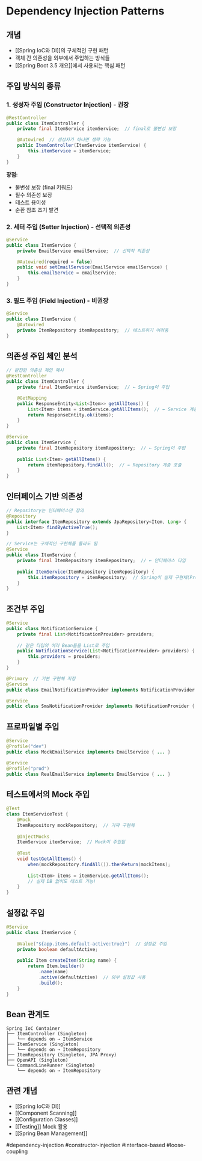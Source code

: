 # Dependency Injection Patterns

## 개념
- [[Spring IoC와 DI]]의 구체적인 구현 패턴
- 객체 간 의존성을 외부에서 주입하는 방식들
- [[Spring Boot 3.5 개요]]에서 사용되는 핵심 패턴

## 주입 방식의 종류

### 1. 생성자 주입 (Constructor Injection) - 권장
```java
@RestController
public class ItemController {
    private final ItemService itemService;  // final로 불변성 보장

    @Autowired  // 생성자가 하나면 생략 가능
    public ItemController(ItemService itemService) {
        this.itemService = itemService;
    }
}
```

**장점:**
- 불변성 보장 (final 키워드)
- 필수 의존성 보장
- 테스트 용이성
- 순환 참조 조기 발견

### 2. 세터 주입 (Setter Injection) - 선택적 의존성
```java
@Service
public class ItemService {
    private EmailService emailService;  // 선택적 의존성

    @Autowired(required = false)
    public void setEmailService(EmailService emailService) {
        this.emailService = emailService;
    }
}
```

### 3. 필드 주입 (Field Injection) - 비권장
```java
@Service
public class ItemService {
    @Autowired
    private ItemRepository itemRepository;  // 테스트하기 어려움
}
```

## 의존성 주입 체인 분석
```java
// 완전한 의존성 체인 예시
@RestController
public class ItemController {
    private final ItemService itemService;  // ← Spring이 주입

    @GetMapping
    public ResponseEntity<List<Item>> getAllItems() {
        List<Item> items = itemService.getAllItems();  // ← Service 계층 호출
        return ResponseEntity.ok(items);
    }
}

@Service  
public class ItemService {
    private final ItemRepository itemRepository;  // ← Spring이 주입
    
    public List<Item> getAllItems() {
        return itemRepository.findAll();  // ← Repository 계층 호출
    }
}
```

## 인터페이스 기반 의존성
```java
// Repository는 인터페이스만 정의
@Repository
public interface ItemRepository extends JpaRepository<Item, Long> {
    List<Item> findByActiveTrue();
}

// Service는 구체적인 구현체를 몰라도 됨
@Service
public class ItemService {
    private final ItemRepository itemRepository;  // ← 인터페이스 타입
    
    public ItemService(ItemRepository itemRepository) {
        this.itemRepository = itemRepository;  // Spring이 실제 구현체(Proxy) 주입
    }
}
```

## 조건부 주입
```java
@Service
public class NotificationService {
    private final List<NotificationProvider> providers;
    
    // 같은 타입의 여러 Bean들을 List로 주입
    public NotificationService(List<NotificationProvider> providers) {
        this.providers = providers;
    }
}

@Primary  // 기본 구현체 지정
@Service
public class EmailNotificationProvider implements NotificationProvider { ... }

@Service
public class SmsNotificationProvider implements NotificationProvider { ... }
```

## 프로파일별 주입
```java
@Service
@Profile("dev")
public class MockEmailService implements EmailService { ... }

@Service
@Profile("prod")
public class RealEmailService implements EmailService { ... }
```

## 테스트에서의 Mock 주입
```java
@Test
class ItemServiceTest {
    @Mock
    ItemRepository mockRepository;  // 가짜 구현체
    
    @InjectMocks
    ItemService itemService;  // Mock이 주입됨
    
    @Test
    void testGetAllItems() {
        when(mockRepository.findAll()).thenReturn(mockItems);
        
        List<Item> items = itemService.getAllItems();
        // 실제 DB 없이도 테스트 가능!
    }
}
```

## 설정값 주입
```java
@Service
public class ItemService {
    
    @Value("${app.items.default-active:true}")  // 설정값 주입
    private boolean defaultActive;
    
    public Item createItem(String name) {
        return Item.builder()
            .name(name)
            .active(defaultActive)  // 외부 설정값 사용
            .build();
    }
}
```

## Bean 관계도
```
Spring IoC Container
├── ItemController (Singleton)
│   └── depends on → ItemService
├── ItemService (Singleton) 
│   └── depends on → ItemRepository
├── ItemRepository (Singleton, JPA Proxy)
├── OpenAPI (Singleton)
└── CommandLineRunner (Singleton)
    └── depends on → ItemRepository
```

## 관련 개념
- [[Spring IoC와 DI]]
- [[Component Scanning]]
- [[Configuration Classes]]
- [[Testing]] Mock 활용
- [[Spring Bean Management]]

#dependency-injection #constructor-injection #interface-based #loose-coupling